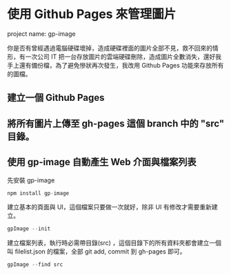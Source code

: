 使用 Github Pages 來管理圖片
===============================

project name: gp-image  

你是否有曾經遇過電腦硬碟壞掉，造成硬碟裡面的圖片全部不見，救不回來的情形，有一次公司 IT 把一台存放圖片的雲端硬碟刪除，造成圖片全數消失，還好我手上還有備份檔，為了避免慘狀再次發生，我改用 Github Pages 功能來存放所有的圖檔。

## 建立一個 Github Pages


## 將所有圖片上傳至 gh-pages 這個 branch 中的 "src" 目錄。

## 使用 gp-image 自動產生 Web 介面與檔案列表

先安裝 gp-image

```javascript
npm install gp-image
```

建立基本的頁面與 UI，這個檔案只要做一次就好，除非 UI 有修改才需要重新建立。

```javascript
gpImage --init
```

建立檔案列表，執行時必需帶目錄(src) ，這個目錄下的所有資料夾都會建立一個叫 filelist.json 的檔案，全部 git add, commit 到 gh-pages 即可。 

```javascript
gpImage --find src
```
